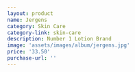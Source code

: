 ```yaml
---
layout: product
name: Jergens
category: Skin Care
category-link: skin-care
description: Number 1 Lotion Brand
image: 'assets/images/album/jergens.jpg'
price: '33.50'
purchase-url: ''
---
```

